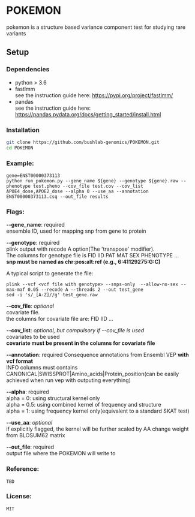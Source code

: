 # POKEMON
pokemon is a structure based variance component test for studying rare variants

## Setup
### Dependencies
- python > 3.6  
- fastlmm  
see the instruction guide here: https://pypi.org/project/fastlmm/
- pandas  
see the instruction guide here: https://pandas.pydata.org/docs/getting_started/install.html  

### Installation
```bash
git clone https://github.com/bushlab-genomics/POKEMON.git  
cd POKEMON 
```
### Example:
```
gene=ENST00000373113
python run_pokemon.py --gene_name ${gene} --genotype ${gene}.raw --phenotype test.pheno --cov_file test.cov --cov_list APOE4_dose,APOE2_dose --alpha 0 --use_aa --annotation ENST00000373113.csq --out_file results
```
### Flags:
**--gene_name**: required  
   ensemble ID, used for mapping snp from gene to protein  
   
**--genotype**: required  
   plink output with recode A option(The 'transpose' modifier).    
   The columns for genotype file is FID IID PAT MAT SEX PHENOTYPE <snp1> ... <snp2>    
   **snp must be named as chr:pos:alt:ref (e.g., 6:41129275:G:C)**
  
   A typical script to generate the file:
   ```
   plink --vcf <vcf file with genotype> --snps-only  --allow-no-sex --max-maf 0.05 --recode A --threads 2 --out test_gene
   sed -i 's/_[A-Z]//g' test_gene.raw
   ```
   
**--cov_file**:  *optional*  
    covariate file.  
    the columns for covariate file are: FID IID <cov1> ... <cov2> 
   
**--cov_list**: *optional, but compulsory if --cov_file is used*  
    covariates to be used  
    **covariate must be present in the columns for covariate file**  
   
**--annotation**: required
    Consequence annotations from Ensembl VEP __with vcf format__  
    INFO columns must contains CANONICAL|SWISSPROT|Amino_acids|Protein_position(can be easily achieved when run vep with outputing everything)  

**--alpha**:  required  
    alpha = 0: using structural kernel only  
    alpha = 0.5: using combined kernel of frequency and structure  
    alpha = 1: using frequency kernel only(equivalent to a standard SKAT test)  

**--use_aa**: *optional*  
    if explicitly flagged, the kernel will be further scaled by AA change weight from BLOSUM62 matrix  
  
**--out_file**: required  
    output file where the POKEMON will write to  

### Reference:  
    TBD  

### License:  
    MIT  
